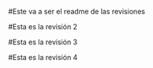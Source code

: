 #Este va a ser el readme de las revisiones

#Esta es la revisión 2 

#Esta es la revisión 3

#Esta es la revisión 4
